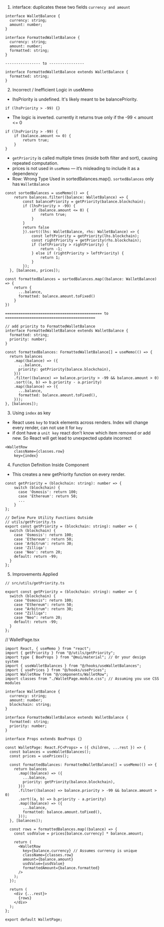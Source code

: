1. interface: duplicates these two fields `currency and amount`

```tsx
interface WalletBalance {
  currency: string;
  amount: number;
}

interface FormattedWalletBalance {
  currency: string;
  amount: number;
  formatted: string;
}

---------------- to ----------------

interface FormattedWalletBalance extends WalletBalance {
  formatted: string;
}
```

2. Incorrect / Inefficient Logic in useMemo

- lhsPriority is undefined. It's likely meant to be balancePriority.

```tsx
if (lhsPriority > -99) {}
```

- The logic is inverted. currently it returns true only if the -99 < amount <= 0 

```tsx
if (lhsPriority > -99) {
    if (balance.amount <= 0) {
        return true;
    }
}
```

- `getPriority` is called multiple times (inside both filter and sort), causing repeated computation.
- prices is not used in `useMemo` — it’s misleading to include it as a dependency
- Row: Wrong Type Used in sortedBalances.map(). `sortedBalances` only has `WalletBalance`

```tsx
const sortedBalances = useMemo(() => {
    return balances.filter((balance: WalletBalance) => {
        const balancePriority = getPriority(balance.blockchain);
		if (lhsPriority > -99) {
		    if (balance.amount <= 0) {
		        return true;
		    }
		}
		return false
		}).sort((lhs: WalletBalance, rhs: WalletBalance) => {
		    const leftPriority = getPriority(lhs.blockchain);
		    const rightPriority = getPriority(rhs.blockchain);
		    if (leftPriority > rightPriority) {
		        return -1;
		    } else if (rightPriority > leftPriority) {
		        return 1;
		    }
        });
  }, [balances, prices]);

const formattedBalances = sortedBalances.map((balance: WalletBalance) => {
    return {
      ...balance,
      formatted: balance.amount.toFixed()
    }
})

============================================ to =========================================

// add priority to FormattedWalletBalance
interface FormattedWalletBalance extends WalletBalance {
  formatted: string;
  priority: number;
}

const formattedBalances: FormattedWalletBalance[] = useMemo(() => {
  return balances
    .map((balance) => ({
      ...balance,
      priority: getPriority(balance.blockchain),
    }))
    .filter((balance) => balance.priority > -99 && balance.amount > 0)
    .sort((a, b) => b.priority - a.priority)
    .map((balance) => ({
      ...balance,
      formatted: balance.amount.toFixed(),
    }));
}, [balances]);
```

3. Using `index` as key

- React uses `key` to track elements across renders. Index will change every render, can not use it for `key`
- if dont have a `unit key` react don't know which item removed or add new. So React will get lead to unexpected update incorrect

```tsx
<WalletRow 
    className={classes.row}
    key={index}
```

4.  Function Definition Inside Component

- This creates a new getPriority function on every render.

```tsx
const getPriority = (blockchain: string): number => {
    switch (blockchain) {
      case 'Osmosis': return 100;
      case 'Ethereum': return 50;
      ...
    }
};

// Define Pure Utility Functions Outside
// utils/getPriority.ts
export const getPriority = (blockchain: string): number => {
  switch (blockchain) {
    case 'Osmosis': return 100;
    case 'Ethereum': return 50;
    case 'Arbitrum': return 30;
    case 'Zilliqa':
    case 'Neo': return 20;
    default: return -99;
  }
};
```

5. Improvements Applied

```tsx
// src/utils/getPriority.ts

export const getPriority = (blockchain: string): number => {
  switch (blockchain) {
    case "Osmosis": return 100;
    case "Ethereum": return 50;
    case "Arbitrum": return 30;
    case "Zilliqa":
    case "Neo": return 20;
    default: return -99;
  }
};
```

// WalletPage.tsx

```tsx
import React, { useMemo } from "react";
import { getPriority } from "@/utils/getPriority";
import type { BoxProps } from "@mui/material"; // Or your design system
import { useWalletBalances } from "@/hooks/useWalletBalances";
import { usePrices } from "@/hooks/usePrices";
import WalletRow from "@/components/WalletRow";
import classes from "./WalletPage.module.css"; // Assuming you use CSS modules

interface WalletBalance {
  currency: string;
  amount: number;
  blockchain: string;
}

interface FormattedWalletBalance extends WalletBalance {
  formatted: string;
  priority: number;
}

interface Props extends BoxProps {}

const WalletPage: React.FC<Props> = ({ children, ...rest }) => {
  const balances = useWalletBalances();
  const prices = usePrices();

  const formattedBalances: FormattedWalletBalance[] = useMemo(() => {
    return balances
      .map((balance) => ({
        ...balance,
        priority: getPriority(balance.blockchain),
      }))
      .filter((balance) => balance.priority > -99 && balance.amount > 0)
      .sort((a, b) => b.priority - a.priority)
      .map((balance) => ({
        ...balance,
        formatted: balance.amount.toFixed(),
      }));
  }, [balances]);

  const rows = formattedBalances.map((balance) => {
    const usdValue = prices[balance.currency] * balance.amount;

    return (
      <WalletRow
        key={balance.currency} // Assumes currency is unique
        className={classes.row}
        amount={balance.amount}
        usdValue={usdValue}
        formattedAmount={balance.formatted}
      />
    );
  });

  return (
    <div {...rest}>
      {rows}
    </div>
  );
};

export default WalletPage;
```